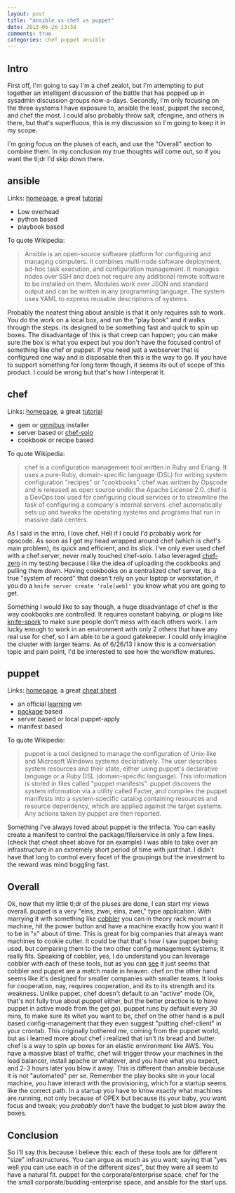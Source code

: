 ```yaml
---
layout: post
title: "ansible vs chef vs puppet"
date: 2013-06-26 13:58
comments: true
categories: chef puppet ansible
---
```


Intro
----

First off, I'm going to say I'm a chef zealot, but I'm attempting to put together an intelligent discussion of the battle that has popped up in sysadmin discussion groups now-a-days.  Secondly, I'm only focusing on the three systems I have exposure to, ansible the least, puppet the second, and chef the most.  I could also probably throw salt, cfengine, and others in there, but that's superfluous, this is my discussion so I'm going to keep it in my scope.

I'm going focus on the pluses of each, and use the "Overall" section to combine them.  In my conclusion my true thoughts will come out, so if you want the tl;dr I'd skip down there.


ansible
-------

Links:
[homepage](http://www.ansibleworks.com/), a great [tutorial](https://github.com/leucos/ansible-tuto)

- Low overhead
- python based
- playbook based

To quote Wikipedia:
> Ansible is an open-source software platform for configuring and managing computers. It combines multi-node software deployment, ad-hoc task execution, and configuration management. It manages nodes over SSH and does not require any additional remote software to be installed on them. Modules work over JSON and standard output and can be written in any programming language. The system uses YAML to express reusable descriptions of systems.

Probably the neatest thing about ansible is that it only requires ssh to work.  You do the work on a local box, and run the "play book" and it walks through the steps.  its designed to be something fast and quick to spin up boxes.  The disadvantage of this is that creep can happen; you can make sure the box is what you expect but you don't have the focused control of something like chef or puppet.  If you need just a webserver that is configured one way and is disposable then this is the way to go.  If you have to support something for long term though, it seems its out of scope of this product. I could be wrong but that's how I interperat it. 

chef
----

Links:
[homepage](http://www.opscode.com/), a great [tutorial](https://learnchef.opscode.com/)

- gem or [omnibus](http://www.opscode.com/blog/2012/06/29/omnibus-chef-packaging/) installer
- server based or [chef-solo](http://docs.opscode.com/chef_solo.html)
- cookbook or recipe based

To quote Wikipedia:
> chef is a configuration management tool written in Ruby and Erlang. It uses a pure-Ruby, domain-specific language (DSL) for writing system configuration "recipes" or "cookbooks". chef was written by Opscode and is released as open source under the Apache License 2.0. chef is a DevOps tool used for configuring cloud services or to streamline the task of configuring a company's internal servers. chef automatically sets up and tweaks the operating systems and programs that run in massive data centers.

As I said in the intro, I love chef.  Hell if I could I'd probably work for opscode.  As soon as I got my head wrapped around chef (which is chef's main problem), its quick and efficient, and its slick.  I've only ever used chef with a chef server, never really touched chef-solo.  I also leveraged [chef-zero](https://github.com/jkeiser/chef-zero) in my testing because I like the idea of uploading the cookbooks and pulling them down.  Having cookbooks on a centralized chef server, its a true "system of record" that doesn't rely on your laptop or workstation, if you do a `knife server create 'role[web]'` you know what you are going to get. 

Something I would like to say though, a huge disadvantage of chef is the way cookbooks are controlled.  It requires constant babying, or plugins like [knife-spork](https://github.com/jonlives/knife-spork) to make sure people don't mess with each others work.  I am lucky enough to work in an environment with only 2 others that have any real use for chef, so I am able to be a good gatekeeper.  I could only imagine the cluster with larger teams.  As of 6/26/13 I know this is a conversation topic and pain point, I'd be interested to see how the workflow matures.

puppet
------

Links:
[homepage](http://www.puppetlabs.com/), a great [cheat sheet](http://docs.puppetlabs.com/puppet_core_types_cheatsheet.pdf)

- an official [learning](http://info.puppetlabs.com/download-learning-puppet-VM.html) vm
- [package](https://puppetlabs.com/puppet/puppet-open-source/) based
- server based or local puppet-apply
- manifest based

To quote Wikipedia:
> puppet is a tool designed to manage the configuration of Unix-like and Microsoft Windows systems declaratively. The user describes system resources and their state, either using puppet's declarative language or a Ruby DSL (domain-specific language). This information is stored in files called "puppet manifests". puppet discovers the system information via a utility called Facter, and compiles the puppet manifests into a system-specific catalog containing resources and resource dependency, which are applied against the target systems. Any actions taken by puppet are then reported.

Something I've always loved about puppet is the trifecta. You can easily create a manifest to control the package/file/service in only a few lines.  (check that cheat sheet above for an example) I was able to take over an infrastructure in an extremely short period of time with just that.  I didn't have that long to control every facet of the groupings but the investment to the reward was mind boggling fast. 


Overall
------

Ok, now that my little tl;dr of the pluses are done, I can start my views overall.  puppet is a very "eins, zwei, eins, zwei," type application.  With marrying it with something like [cobbler](http://www.cobblerd.org/) you can in theory rack mount a machine, hit the power button and have a machine exactly how you want it to be in "x" about of time.  This is great for big companies that always want machines to cookie cutter. It could be that that's how I saw puppet being used, but comparing them to the two other config management systems; it really fits. Speaking of cobbler, yes, I do understand you can leverage cobbler with each of these tools, but as you can [see](https://github.com/cobbler/cobbler/wiki/Using%20cobbler%20with%20a%20configuration%20management%20system) it just seems that cobbler and puppet are a match made in heaven.  chef on the other hand seems like it's designed for smaller companies with smaller teams.  It looks for cooperation, nay, requires cooperation, and its to its strength and its weakness.  Unlike puppet, chef doesn't default to an "active" mode (Ok, that's not fully true about puppet either, but the better practice is to have puppet in active mode from the get go).  puppet runs by default every 30 mins, to make sure its what you want to be, chef on the other hand is a pull based config-management that they even suggest "putting chef-client" in your crontab.  This originally bothered me, coming from the puppet world, but as i learned more about chef i realized that isn't its bread and butter.  chef is a way to spin up boxes for an elastic environment like AWS.  You have a massive blast of traffic, chef will trigger throw your machines in the load balancer, install apache or whatever, and you have what you expect, and 2-3 hours later you blow it away.  This is different than ansible because it is not "automated" per se. Remember the play books site in your local machine, you have interact with the provisioning, which for a startup seems like the correct path. In a startup you have to know exactly what machines are running, not only because of OPEX but because its your baby, you want focus and tweak; you *probably* don't have the budget to just blow away the boxes.  


Conclusion
---------

So I'll say this because I believe this: each of these tools are for different "size" infrastructures.  You can argue as much as you want; saying that "yes well you can use each in of the different sizes", but they were all seem to have a natural fit.  puppet for the corporate/enterprise space, chef for the the small corporate/budding-enterprise space, and ansible for the start ups.  
